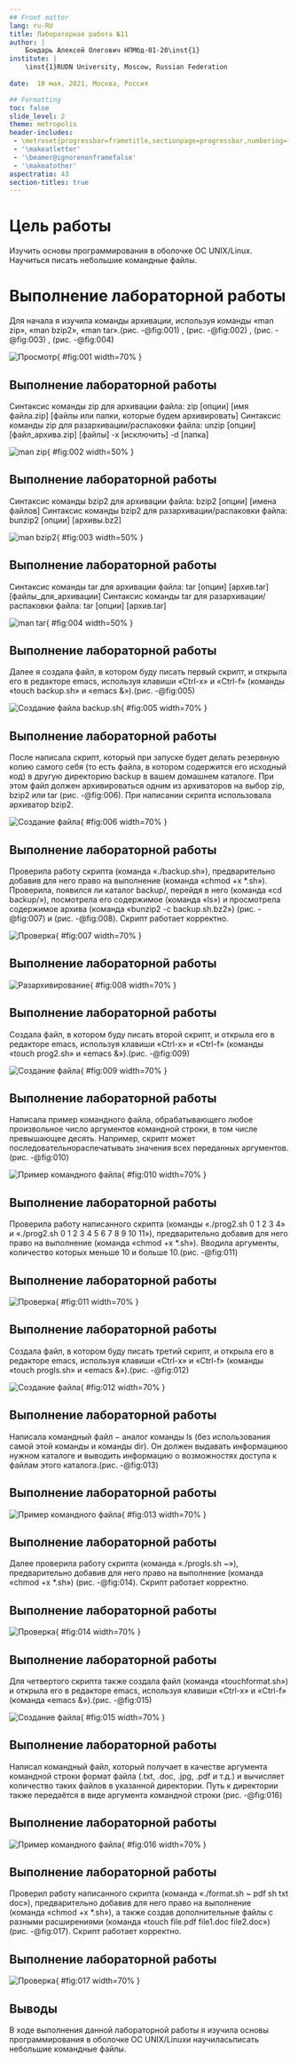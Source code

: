 ```yaml
---
## Front matter
lang: ru-RU
title: Лабораторная работа №11
author: |
	Бондарь Алексей Олегович НПМбд-01-20\inst{1}
institute: |
	\inst{1}RUDN University, Moscow, Russian Federation
	
date:  10 мая, 2021, Москва, Россия

## Formatting
toc: false
slide_level: 2
theme: metropolis
header-includes: 
 - \metroset{progressbar=frametitle,sectionpage=progressbar,numbering=fraction}
 - '\makeatletter'
 - '\beamer@ignorenonframefalse'
 - '\makeatother'
aspectratio: 43
section-titles: true
---
```


# Цель работы

Изучить основы программирования в оболочке ОС UNIX/Linux. Научиться писать небольшие командные файлы.



# Выполнение лабораторной работы

Для начала я изучила команды архивации, используя команды «man
zip», «man bzip2», «man tar».(рис. -@fig:001) , (рис. -@fig:002) , (рис. -@fig:003) , (рис. -@fig:004)

![Просмотр](image/1.png){ #fig:001 width=70% }

## Выполнение лабораторной работы

Синтаксис команды zip для архивации файла:
zip [опции] [имя файла.zip] [файлы или папки, которые будем архивировать]
Синтаксис команды zip для разархивации/распаковки файла: unzip [опции] [файл_архива.zip] [файлы] -x [исключить] -d [папка]

![man zip](image/2.png){ #fig:002 width=50% }

## Выполнение лабораторной работы

Синтаксис команды bzip2 для архивации файла:
bzip2 [опции] [имена файлов]
Синтаксис команды bzip2 для разархивации/распаковки файла:
bunzip2 [опции] [архивы.bz2]

![man bzip2](image/3.png){ #fig:003 width=50% }

## Выполнение лабораторной работы

Синтаксис команды tar для архивации файла:
tar [опции] [архив.tar] [файлы_для_архивации]
Синтаксис команды tar для разархивации/распаковки файла:
tar [опции] [архив.tar]

![man tar](image/4.png){ #fig:004 width=50% }

## Выполнение лабораторной работы

Далее я создала файл, в котором буду писать первый скрипт, и открыла
его в редакторе emacs, используя клавиши «Ctrl-x» и «Ctrl-f» (команды
«touch backup.sh» и «emacs &»).(рис. -@fig:005)

![Создание файла backup.sh](image/5.png){ #fig:005 width=70% }

## Выполнение лабораторной работы

После написала скрипт, который при запуске будет делать резервную копию самого себя (то есть файла, в котором содержится его исходный код) в другую директорию backup в вашем домашнем каталоге. При этом файл должен архивироваться одним из архиваторов на выбор zip, bzip2 или tar (рис. -@fig:006). При написании скрипта использовала архиватор bzip2.

![Создание файла](image/6.png){ #fig:006 width=70% }

## Выполнение лабораторной работы

Проверила работу скрипта (команда «./backup.sh»), предварительно добавив для него право на выполнение (команда «chmod +x *.sh»). Проверила, появился ли каталог backup/, перейдя в него (команда «cd backup/»), посмотрела его содержимое (команда «ls») и просмотрела содержимое архива (команда «bunzip2 -c backup.sh.bz2») (рис. -@fig:007) и (рис. -@fig:008). Скрипт работает корректно.

![Проверка](image/7.png){ #fig:007 width=70% }

## Выполнение лабораторной работы

 
![Разархивирование](image/8.png){ #fig:008 width=70% }

## Выполнение лабораторной работы

Создала файл, в котором буду писать второй скрипт, и открыла его в редакторе emacs, используя клавиши «Ctrl-x» и «Ctrl-f» (команды «touch prog2.sh» и «emacs &»).(рис. -@fig:009)

![Создание файла](image/9.png){ #fig:009 width=70% }

## Выполнение лабораторной работы

Написала пример командного файла, обрабатывающего любое произвольное число аргументов командной строки, в том числе превышающее десять. Например, скрипт может последовательнораспечатывать значения всех переданных аргументов.(рис. -@fig:010)

![Пример командного файла](image/10.png){ #fig:010 width=70% }

## Выполнение лабораторной работы

Проверила работу написанного скрипта (команды «./prog2.sh 0 1 2 3 4» и «./prog2.sh 0 1 2 3 4 5 6 7 8 9 10 11»), предварительно добавив для него право на выполнение (команда «chmod +x *.sh»). Вводила аргументы, количество которых меньше 10 и больше 10.(рис. -@fig:011)

## Выполнение лабораторной работы

![Проверка](image/11.png){ #fig:011 width=70% }

## Выполнение лабораторной работы

Создала файл, в котором буду писать третий скрипт, и открыла его в редакторе emacs, используя клавиши «Ctrl-x» и «Ctrl-f» (команды «touch progls.sh» и «emacs &»).(рис. -@fig:012)

![Создание файла](image/12.png){ #fig:012 width=70% }

## Выполнение лабораторной работы

Написала командный файл − аналог команды ls (без использования самой этой команды и команды dir). Он должен выдавать информациюо нужном каталоге и выводить информацию о возможностях доступа к файлам этого каталога.(рис. -@fig:013)

## Выполнение лабораторной работы

![Пример командного файла](image/13.png){ #fig:013 width=70% }

## Выполнение лабораторной работы

Далее проверила работу скрипта (команда «./progls.sh ~»), предварительно добавив для него право на выполнение (команда «chmod +x *.sh») (рис. -@fig:014).
Скрипт работает корректно.

## Выполнение лабораторной работы

![Проверка](image/14.png){ #fig:014 width=70% }

## Выполнение лабораторной работы

Для четвертого скрипта также создала файл (команда «touchformat.sh») и открыла его в редакторе emacs, используя клавиши «Ctrl-x» и «Ctrl-f» (команда «emacs &»).(рис. -@fig:015)

![Создание файла](image/15.png){ #fig:015 width=70% }

## Выполнение лабораторной работы

Написал командный файл, который получает в качестве аргумента командной строки формат файла (.txt, .doc, .jpg, .pdf и т.д.) и вычисляет количество таких файлов в указанной директории. Путь к директории также передаётся в виде аргумента командной строки (рис. -@fig:016)

## Выполнение лабораторной работы

![Пример командного файла](image/16.png){ #fig:016 width=70% }

## Выполнение лабораторной работы

Проверил работу написанного скрипта (команда «./format.sh ~ pdf sh txt doc»), предварительно добавив для него право на выполнение (команда «chmod +x *.sh»), а также создав дополнительные файлы с разными расширениями (команда «touch file.pdf file1.doc file2.doc») (рис. -@fig:017).
Скрипт работает корректно.

## Выполнение лабораторной работы

![Проверка](image/17.png){ #fig:017 width=70% }


## Выводы

В ходе выполнения данной лабораторной работы я изучила основы программирования  в  оболочке  ОС UNIX/Linuxи  научиласьписать небольшие командные файлы.

